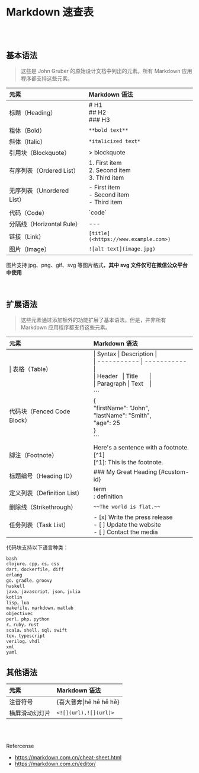 # Markdown 速查表

</br></br>

## 基本语法

> 这些是 John Gruber 的原始设计文档中列出的元素。所有 Markdown 应用程序都支持这些元素。

| 元素 | Markdown 语法 |
| :--- | :--- |
| 标题（Heading） | # H1 </br> ## H2 </br> ### H3 |
| 粗体（Bold） | `**bold text**` |
| 斜体（Italic） | `*italicized text*` |
| 引用块（Blockquote） | > blockquote |
| 有序列表（Ordered List） | 1. First item </br> 2. Second item </br> 3. Third item |
| 无序列表（Unordered List） | - First item </br> - Second item </br> - Third item |
| 代码（Code） | \`code\` |
| 分隔线（Horizontal Rule） | --- |
| 链接（Link） | `[title](<https://www.example.com>)` |
| 图片（Image） | `![alt text](image.jpg)` |

图片支持 jpg、png、gif、svg 等图片格式，**其中 svg 文件仅可在微信公众平台中使用**

</br>

## 扩展语法

> 这些元素通过添加额外的功能扩展了基本语法。但是，并非所有 Markdown 应用程序都支持这些元素。

| 元素 | Markdown 语法 |
| :--- | :--- |
| \| 表格（Table） | \| Syntax      \| Description \| </br> \| ----------- \| ----------- \| </br> \| Header &nbsp; \| Title &nbsp;&nbsp;&nbsp;&nbsp;&nbsp; \|  </br> \| Paragraph   \| Text &nbsp;&nbsp; \| |
| 代码块（Fenced Code Block） | \``` </br> { </br> "firstName": "John", </br> "lastName": "Smith", </br> "age": 25 </br> } </br> ``` |
| 脚注（Footnote） | Here's a sentence with a footnote. [^1] </br> [^1]: This is the footnote. |
| 标题编号（Heading ID） | ### My Great Heading {#custom-id} |
| 定义列表（Definition List） | term </br> : definition |
|删除线（Strikethrough） | `~~The world is flat.~~` |
|任务列表（Task List） | - [x] Write the press release </br> - [ ] Update the website </br> - [ ] Contact the media |

代码块支持以下语言种类：

```md
bash
clojure，cpp，cs，css
dart，dockerfile, diff
erlang
go，gradle，groovy
haskell
java，javascript，json，julia
kotlin
lisp，lua
makefile，markdown，matlab
objectivec
perl，php，python
r，ruby，rust
scala，shell，sql，swift
tex，typescript
verilog，vhdl
xml
yaml
```

## 其他语法

| 元素 | Markdown 语法 |
| :--- | :--- |
| 注音符号 | {喜大普奔\|hē hē hē hē} |
| 横屏滑动幻灯片 | `<![](url),![](url)>` |

</br></br>

Refercense

* <https://markdown.com.cn/cheat-sheet.html>
* <https://markdown.com.cn/editor/>
